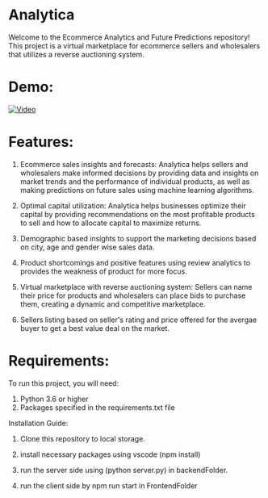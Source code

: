 # Analytica
Welcome to the Ecommerce Analytics and Future Predictions repository! This project is a virtual marketplace for ecommerce sellers and wholesalers that utilizes a reverse auctioning system.

# Demo:
[![Video](https://drive.google.com/uc?id=1NkEyX7gjtMqg0Wt9bo4aTwlX5K469Rq3)](https://drive.google.com/uc?id=1NkEyX7gjtMqg0Wt9bo4aTwlX5K469Rq3)


# Features:

1. Ecommerce sales insights and forecasts: Analytica helps sellers and wholesalers make informed decisions by providing data 
and insights on market trends and the performance of individual products, as well as making predictions on future sales using machine learning algorithms.

2. Optimal capital utilization: Analytica helps businesses optimize their capital by providing recommendations on the most profitable 
products to sell and how to allocate capital to maximize returns.

3. Demographic based insights to support the marketing decisions based on city, age and gender wise sales data.

4. Product shortcomings and positive features using review analytics to provides the weakness of product for more focus.

5. Virtual marketplace with reverse auctioning system: Sellers can name their price for products and wholesalers can place bids to purchase them, 
creating a dynamic and competitive marketplace.

6. Sellers listing based on seller's rating and price offered for the avergae buyer to get a best value deal on the market.

# Requirements:

To run this project, you will need:

1. Python 3.6 or higher
2. Packages specified in the requirements.txt file

Installation Guide:

1. Clone this repository to local storage.

2. install necessary packages using vscode (npm install)

3. run the server side using (python server.py) in backendFolder.

4. run the client side by npm run start in FrontendFolder



